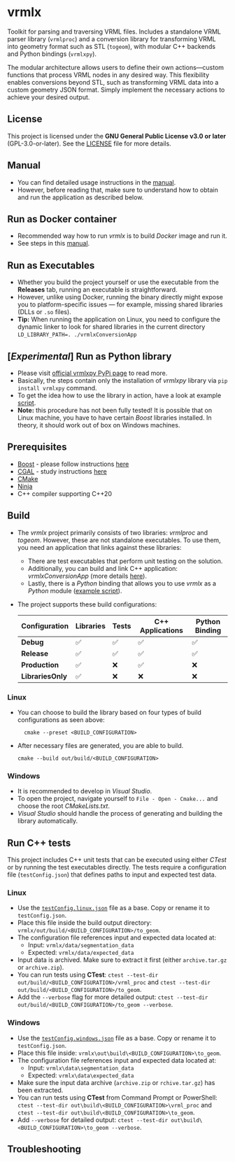 # vrmlx
Toolkit for parsing and traversing VRML files.
Includes a standalone VRML parser library (```vrmlproc```) and a conversion library for transforming VRML into geometry format such as STL (```togeom```), with modular C++ backends and Python bindings (```vrmlxpy```).

The modular architecture allows users to define their own actions—custom functions that process VRML nodes in any desired way. This flexibility enables conversions beyond STL, such as transforming VRML data into a custom geometry JSON format. Simply implement the necessary actions to achieve your desired output.

## License
This project is licensed under the **GNU General Public License v3.0 or later** (GPL-3.0-or-later). See the [LICENSE](LICENSE) file for more details.

## Manual
- You can find detailed usage instructions in the [manual](doc/manual.md).  
- However, before reading that, make sure to understand how to obtain and run the application as described below.

## Run as Docker container
- Recommended way how to run *vrmlx* is to build *Docker* image and run it.
- See steps in this [manual](doc/docker_steps.md).

## Run as Executables
- Whether you build the project yourself or use the executable from the **Releases** tab, running an executable is straightforward.
- However, unlike using Docker, running the binary directly might expose you to platform-specific issues — for example, missing shared libraries (DLLs or `.so` files).
- **Tip:** When running the application on Linux, you need to configure the dynamic linker to look for shared libraries in the current directory  ```LD_LIBRARY_PATH=. ./vrmlxConversionApp```

## [*Experimental*] Run as Python library
- Please visit [official vrmlxpy PyPi page](https://pypi.org/project/vrmlxpy/) to read more.
- Basically, the steps contain only the installation of *vrmlxpy* library via ```pip install vrmlxpy``` command.
- To get the idea how to use the library in action, have a look at example [script](scripts/run_vrmlxpy.py).
- **Note:** this procedure has not been fully tested! It is possible that on Linux machine, you have to have certain *Boost* libraries installed. In theory, it should work out of box on Windows machines.

## Prerequisites
- [Boost](https://www.boost.org/) - please follow instructions [here](doc/boost_installation.md)
- [CGAL](https://www.cgal.org/) - study instructions [here](doc/cgal_installation.md)
- [CMake](https://cmake.org/)
- [Ninja](https://ninja-build.org/)
- C++ compiler supporting C++20

## Build

- The *vrmlx* project primarily consists of two libraries: *vrmlproc* and *togeom*. However, these are not standalone executables. To use them, you need an application that links against these libraries:
	- There are test executables that perform unit testing on the solution.
	- Additionally, you can build and link C++ application: *vrmlxConversionApp* (more details [here](doc/docker_steps.md)).
	- Lastly, there is a *Python* binding that allows you to use *vrmlx* as a *Python* module ([example script](scripts/run_vrmlxpy_from_docker.py)).

- The project supports these build configurations:

	| Configuration     | Libraries | Tests | C++ Applications | Python Binding |
	|------------------|-----------|-------|------------------|-----------------|
	| **Debug**        | ✅         | ✅     | ✅                | ✅         |
	| **Release**      | ✅         | ✅     | ✅                | ✅         |
	| **Production**   | ✅         | ❌     | ✅                | ❌         |
	| **LibrariesOnly** | ✅         | ❌     | ❌                | ❌        |


### Linux
- You can choose to build the library based on four types of build configurations as seen above:

  ```
	cmake --preset <BUILD_CONFIGURATION>
  ```
- After necessary files are generated, you are able to build.
	```
	cmake --build out/build/<BUILD_CONFIGURATION>
	```

### Windows
- It is recommended to develop in *Visual Studio*.
- To open the project, navigate yourself to ```File - Open - Cmake...``` and choose the root *CMakeLists.txt*.
- *Visual Studio* should handle the process of generating and building the library automatically.

## Run C++ tests

This project includes C++ unit tests that can be executed using either *CTest* or by running the test executables directly. The tests require a configuration file (`testConfig.json`) that defines paths to input and expected test data.

### Linux
- Use the [```testConfig.linux.json```](testConfig.linux.json) file as a base. Copy or rename it to `testConfig.json`.
- Place this file inside the build output directory:  
  ```vrmlx/out/build/<BUILD_CONFIGURATION>/to_geom```.
- The configuration file references input and expected data located at:
  - Input: `vrmlx/data/segmentation_data`
  - Expected: `vrmlx/data/expected_data`
- Input data is archived. Make sure to extract it first (either `archive.tar.gz` or `archive.zip`).
- You can run tests using **CTest**:
  ```ctest --test-dir out/build/<BUILD_CONFIGURATION>/vrml_proc``` and 
  ```ctest --test-dir out/build/<BUILD_CONFIGURATION>/to_geom```.
- Add the ```--verbose``` flag for more detailed output: ```ctest --test-dir out/build/<BUILD_CONFIGURATION>/to_geom --verbose```.

### Windows
- Use the [```testConfig.windows.json```](testConfig.windows.json) file as a base. Copy or rename it to `testConfig.json`.
- Place this file inside: ```vrmlx\out\build\<BUILD_CONFIGURATION>\to_geom```.
- The configuration file references input and expected data located at:
  - Input: `vrmlx\data\segmentation_data`
  - Expected: `vrmlx\data\expected_data`
- Make sure the input data archive (```archive.zip``` or ```rchive.tar.gz```) has been extracted.
- You can run tests using **CTest** from Command Prompt or PowerShell:
  ``` ctest --test-dir out\build\<BUILD_CONFIGURATION>\vrml_proc``` and
  ```ctest --test-dir out\build\<BUILD_CONFIGURATION>\to_geom```.
- Add ```--verbose``` for detailed output: ```ctest --test-dir out\build\<BUILD_CONFIGURATION>\to_geom --verbose```.

## Troubleshooting
